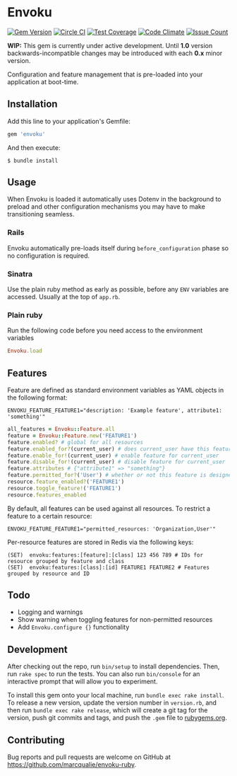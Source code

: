 # Envoku

[![Gem Version](https://badge.fury.io/rb/envoku.svg)](https://badge.fury.io/rb/envoku)
[![Circle CI](https://circleci.com/gh/marcqualie/envoku-ruby/tree/master.svg?style=shield)](https://circleci.com/gh/marcqualie/envoku-ruby/tree/master)
[![Test Coverage](https://codeclimate.com/github/marcqualie/envoku-ruby/badges/coverage.svg)](https://codeclimate.com/github/marcqualie/envoku-ruby/coverage)
[![Code Climate](https://codeclimate.com/github/marcqualie/envoku-ruby/badges/gpa.svg)](https://codeclimate.com/github/marcqualie/envoku-ruby)
[![Issue Count](https://codeclimate.com/github/marcqualie/envoku-ruby/badges/issue_count.svg)](https://codeclimate.com/github/marcqualie/envoku-ruby)

**WIP:** This gem is currently under active development. Until **1.0** version backwards-incompatible changes may be introduced with each **0.x** minor version.

Configuration and feature management that is pre-loaded into your application at boot-time.


## Installation

Add this line to your application's Gemfile:

``` ruby
gem 'envoku'
```

And then execute:

    $ bundle install


## Usage

When Envoku is loaded it automatically uses Dotenv in the background to preload and other configuration mechanisms you may have to make transitioning seamless.


### Rails

Envoku automatically pre-loads itself during `before_configuration` phase so no configuration is required.

### Sinatra

Use the plain ruby method as early as possible, before any `ENV` variables are accessed. Usually at the top of `app.rb`.


### Plain ruby

Run the following code before you need access to the environment variables

``` ruby
Envoku.load
```


## Features

Feature are defined as standard environment variables as YAML objects in the following format:

``` shell
ENVOKU_FEATURE_FEATURE1="description: 'Example feature', attribute1: 'something'"
```

``` ruby
all_features = Envoku::Feature.all
feature = Envoku::Feature.new('FEATURE1')
feature.enabled? # global for all resources
feature.enabled_for?(current_user) # does current_user have this feature enabled
feature.enable_for!(current_user) # enable feature for current_user
feature.disable_for!(current_user) # disable feature for current_user
feature.attributes # {"attribute1" => "something"}
feature.permitted_for?('User') # whether or not this feature is designed for a resource
resource.feature_enabled?('FEATURE1')
resource.toggle_feature!('FEATURE1')
resource.features_enabled
```

By default, all features can be used against all resources. To restrict a feature to a certain resource:

``` shell
ENVOKU_FEATURE_FEATURE1="permitted_resources: 'Organization,User'"
```

Per-resource features are stored in Redis via the following keys:

```
(SET)  envoku:features:[feature]:[class] 123 456 789 # IDs for resource grouped by feature and class
(SET)  envoku:features:[class]:[id] FEATURE1 FEATURE2 # Features grouped by resource and ID
```


## Todo

- Logging and warnings
- Show warning when toggling features for non-permitted resources
- Add `Envoku.configure {}` functionality


## Development

After checking out the repo, run `bin/setup` to install dependencies. Then, run `rake spec` to run the tests. You can also run `bin/console` for an interactive prompt that will allow you to experiment.

To install this gem onto your local machine, run `bundle exec rake install`. To release a new version, update the version number in `version.rb`, and then run `bundle exec rake release`, which will create a git tag for the version, push git commits and tags, and push the `.gem` file to [rubygems.org](https://rubygems.org).


## Contributing

Bug reports and pull requests are welcome on GitHub at https://github.com/marcqualie/envoku-ruby.
